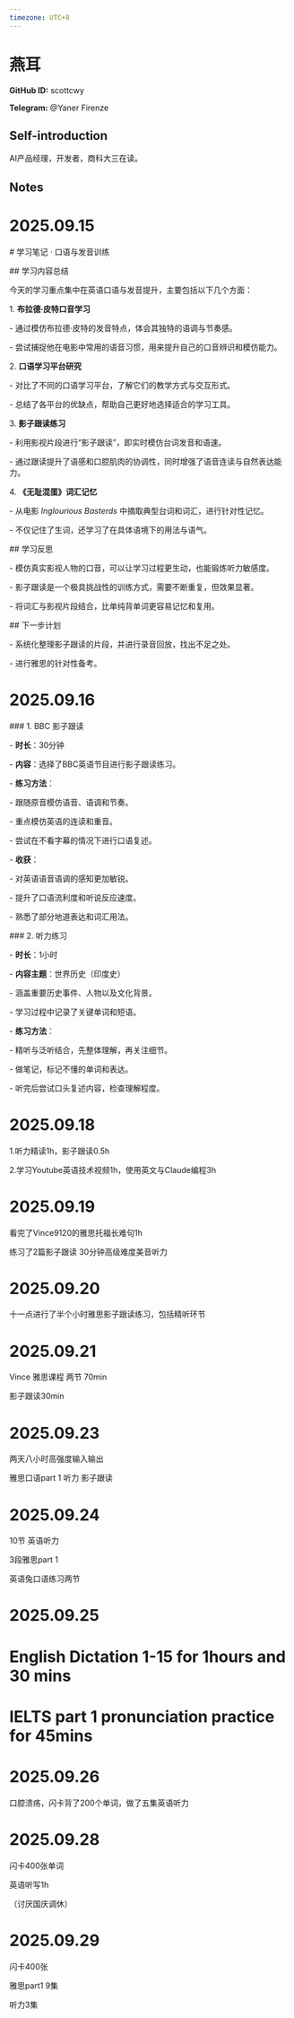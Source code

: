 ```yaml
---
timezone: UTC+8
---
```


# 燕耳

**GitHub ID:** scottcwy

**Telegram:** @Yaner Firenze

## Self-introduction

AI产品经理，开发者，商科大三在读。

## Notes
<!-- Content_START -->
# 2025.09.15
<!-- DAILY_CHECKIN_2025-09-15_START -->
\# 学习笔记 · 口语与发音训练

\## 学习内容总结

今天的学习重点集中在英语口语与发音提升，主要包括以下几个方面：

1\. **布拉德·皮特口音学习**

\- 通过模仿布拉德·皮特的发音特点，体会其独特的语调与节奏感。

\- 尝试捕捉他在电影中常用的语音习惯，用来提升自己的口音辨识和模仿能力。

2\. **口语学习平台研究**

\- 对比了不同的口语学习平台，了解它们的教学方式与交互形式。

\- 总结了各平台的优缺点，帮助自己更好地选择适合的学习工具。

3\. **影子跟读练习**

\- 利用影视片段进行“影子跟读”，即实时模仿台词发音和语速。

\- 通过跟读提升了语感和口腔肌肉的协调性，同时增强了语音连读与自然表达能力。

4\. **《无耻混蛋》词汇记忆**

\- 从电影 _Inglourious Basterds_ 中摘取典型台词和词汇，进行针对性记忆。

\- 不仅记住了生词，还学习了在具体语境下的用法与语气。

\## 学习反思

\- 模仿真实影视人物的口音，可以让学习过程更生动，也能锻炼听力敏感度。

\- 影子跟读是一个极具挑战性的训练方式，需要不断重复，但效果显著。

\- 将词汇与影视片段结合，比单纯背单词更容易记忆和复用。

\## 下一步计划

\- 系统化整理影子跟读的片段，并进行录音回放，找出不足之处。

\- 进行雅思的针对性备考。
<!-- DAILY_CHECKIN_2025-09-15_END -->


# 2025.09.16
<!-- DAILY_CHECKIN_2025-09-16_START -->
\### 1. BBC 影子跟读

\- **时长**：30分钟

\- **内容**：选择了BBC英语节目进行影子跟读练习。

\- **练习方法**：

\- 跟随原音模仿语音、语调和节奏。

\- 重点模仿英语的连读和重音。

\- 尝试在不看字幕的情况下进行口语复述。

\- **收获**：

\- 对英语语音语调的感知更加敏锐。

\- 提升了口语流利度和听说反应速度。

\- 熟悉了部分地道表达和词汇用法。

\### 2. 听力练习

\- **时长**：1小时

\- **内容主题**：世界历史（印度史）

\- 涵盖重要历史事件、人物以及文化背景。

\- 学习过程中记录了关键单词和短语。

\- **练习方法**：

\- 精听与泛听结合，先整体理解，再关注细节。

\- 做笔记，标记不懂的单词和表达。

\- 听完后尝试口头复述内容，检查理解程度。
<!-- DAILY_CHECKIN_2025-09-16_END -->


# 2025.09.18
<!-- DAILY_CHECKIN_2025-09-18_START -->
1.听力精读1h，影子跟读0.5h

2.学习Youtube英语技术视频1h，使用英文与Claude编程3h
<!-- DAILY_CHECKIN_2025-09-18_END -->


# 2025.09.19
<!-- DAILY_CHECKIN_2025-09-19_START -->
看完了Vince9120的雅思托福长难句1h

练习了2篇影子跟读 30分钟高级难度美音听力
<!-- DAILY_CHECKIN_2025-09-19_END -->


# 2025.09.20
<!-- DAILY_CHECKIN_2025-09-20_START -->
十一点进行了半个小时雅思影子跟读练习，包括精听环节
<!-- DAILY_CHECKIN_2025-09-20_END -->


# 2025.09.21
<!-- DAILY_CHECKIN_2025-09-21_START -->
Vince 雅思课程 两节 70min

影子跟读30min
<!-- DAILY_CHECKIN_2025-09-21_END -->


# 2025.09.23
<!-- DAILY_CHECKIN_2025-09-23_START -->
两天八小时高强度输入输出

雅思口语part 1 听力 影子跟读
<!-- DAILY_CHECKIN_2025-09-23_END -->


# 2025.09.24
<!-- DAILY_CHECKIN_2025-09-24_START -->
10节 英语听力

3段雅思part 1

英语兔口语练习两节
<!-- DAILY_CHECKIN_2025-09-24_END -->


# 2025.09.25
<!-- DAILY_CHECKIN_2025-09-25_START -->
# **English Dictation 1-15 for 1hours and 30 mins**

# IELTS part 1 pronunciation practice for 45mins
<!-- DAILY_CHECKIN_2025-09-25_END -->


# 2025.09.26
<!-- DAILY_CHECKIN_2025-09-26_START -->
口腔溃疡，闪卡背了200个单词，做了五集英语听力
<!-- DAILY_CHECKIN_2025-09-26_END -->


# 2025.09.28
<!-- DAILY_CHECKIN_2025-09-28_START -->
闪卡400张单词

英语听写1h

（讨厌国庆调休）
<!-- DAILY_CHECKIN_2025-09-28_END -->


# 2025.09.29
<!-- DAILY_CHECKIN_2025-09-29_START -->
闪卡400张

雅思part1 9集

听力3集
<!-- DAILY_CHECKIN_2025-09-29_END -->
<!-- Content_END -->
